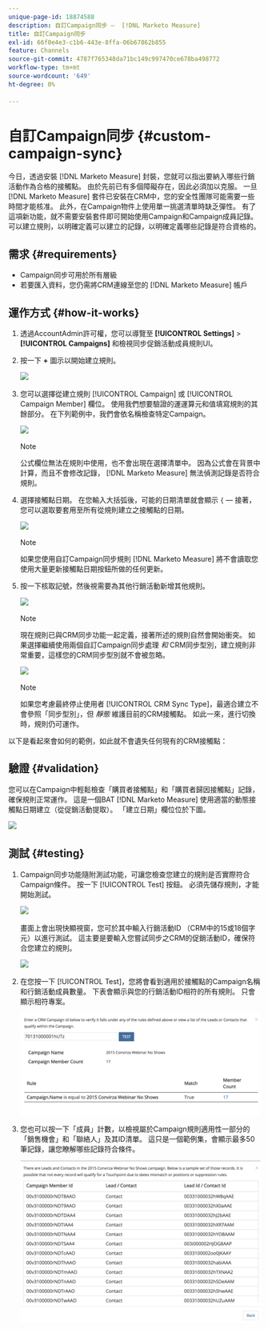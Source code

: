 ```yaml
---
unique-page-id: 18874588
description: 自訂Campaign同步 —  [!DNL Marketo Measure]
title: 自訂Campaign同步
exl-id: 66f0e4e3-c1b6-443e-8ffa-06b67862b855
feature: Channels
source-git-commit: 4787f765348da71bc149c997470ce678ba498772
workflow-type: tm+mt
source-wordcount: '649'
ht-degree: 0%

---
```


# 自訂Campaign同步 {#custom-campaign-sync}

今日，透過安裝 [!DNL Marketo Measure] 封裝，您就可以指出要納入哪些行銷活動作為合格的接觸點。 由於先前已有多個障礙存在，因此必須加以克服。 一旦 [!DNL Marketo Measure] 套件已安裝在CRM中，您的安全性團隊可能需要一些時間才能核准。 此外，在Campaign物件上使用單一挑選清單時缺乏彈性。 有了這項新功能，就不需要安裝套件即可開始使用Campaign和Campaign成員記錄。 可以建立規則，以明確定義可以建立的記錄，以明確定義哪些記錄是符合資格的。

## 需求 {#requirements}

* Campaign同步可用於所有層級
* 若要匯入資料，您仍需將CRM連線至您的 [!DNL Marketo Measure] 帳戶

## 運作方式 {#how-it-works}

1. 透過AccountAdmin許可權，您可以導覽至 **[!UICONTROL Settings]** > **[!UICONTROL Campaigns]** 和檢視同步促銷活動成員規則UI。
1. 按一下 **+** 圖示以開始建立規則。

   ![](assets/1-1.png)

1. 您可以選擇從建立規則 [!UICONTROL Campaign] 或 [!UICONTROL Campaign Member] 欄位。 使用我們想要驗證的運運算元和值填寫規則的其餘部分。 在下列範例中，我們會依名稱檢查特定Campaign。

   ![](assets/2-1.png)

   >[!NOTE]
   >
   >公式欄位無法在規則中使用，也不會出現在選擇清單中。 因為公式會在背景中計算，而且不會修改記錄， [!DNL Marketo Measure] 無法偵測記錄是否符合規則。

1. 選擇接觸點日期。 在您輸入大括弧後，可能的日期清單就會顯示 `{`  — 接著，您可以選取要套用至所有從規則建立之接觸點的日期。

   ![](assets/3-1.png)

   >[!NOTE]
   >
   >如果您使用自訂Campaign同步規則 [!DNL Marketo Measure] 將不會讀取您使用大量更新接觸點日期按鈕所做的任何更新。

1. 按一下核取記號，然後視需要為其他行銷活動新增其他規則。

   ![](assets/4-1.png)

   >[!NOTE]
   >
   >現在規則已與CRM同步功能一起定義，接著所述的規則自然會開始衝突。 如果選擇繼續使用兩個自訂Campaign同步處理 _和_ CRM同步型別，建立規則非常重要，這樣您的CRM同步型別就不會被忽略。

   ![](assets/5-1.png)

   >[!NOTE]
   >
   >如果您考慮最終停止使用者 [!UICONTROL CRM Sync Type]，最適合建立不會參照「同步型別」，但 _靜態_ 維護目前的CRM接觸點。 如此一來，進行切換時，規則仍可運作。

以下是看起來會如何的範例，如此就不會遺失任何現有的CRM接觸點：

## 驗證 {#validation}

您可以在Campaign中輕鬆檢查「購買者接觸點」和「購買者歸因接觸點」記錄，確保規則正常運作。 這是一個BAT [!DNL Marketo Measure] 使用適當的動態接觸點日期建立（從促銷活動提取）。 「建立日期」欄位位於下圖。

![](assets/6-1.png)

## 測試 {#testing}

1. Campaign同步功能隨附測試功能，可讓您檢查您建立的規則是否實際符合Campaign條件。 按一下 [!UICONTROL Test] 按鈕。 必須先儲存規則，才能開始測試。

   ![](assets/7-1.png)

   畫面上會出現快顯視窗，您可於其中輸入行銷活動ID （CRM中的15或18個字元）以進行測試。 這主要是要輸入您嘗試同步之CRM的促銷活動ID，確保符合您建立的規則。

   ![](assets/8-1.png)

1. 在您按一下 [!UICONTROL Test]，您將會看到適用於接觸點的Campaign名稱和行銷活動成員數量。 下表會顯示與您的行銷活動ID相符的所有規則。 只會顯示相符專案。

   ![](assets/9.png)

1. 您也可以按一下「成員」計數，以檢視屬於Campaign規則適用性一部分的「銷售機會」和「聯絡人」及其ID清單。 這只是一個範例集，會顯示最多50筆記錄，讓您瞭解哪些記錄符合條件。

   ![](assets/10.png)
